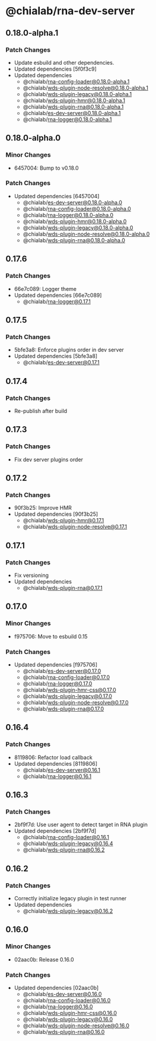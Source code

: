 # @chialab/rna-dev-server

## 0.18.0-alpha.1

### Patch Changes

- Update esbuild and other dependencies.
- Updated dependencies [5f0f3c9]
- Updated dependencies
  - @chialab/rna-config-loader@0.18.0-alpha.1
  - @chialab/wds-plugin-node-resolve@0.18.0-alpha.1
  - @chialab/wds-plugin-legacy@0.18.0-alpha.1
  - @chialab/wds-plugin-hmr@0.18.0-alpha.1
  - @chialab/wds-plugin-rna@0.18.0-alpha.1
  - @chialab/es-dev-server@0.18.0-alpha.1
  - @chialab/rna-logger@0.18.0-alpha.1

## 0.18.0-alpha.0

### Minor Changes

- 6457004: Bump to v0.18.0

### Patch Changes

- Updated dependencies [6457004]
  - @chialab/es-dev-server@0.18.0-alpha.0
  - @chialab/rna-config-loader@0.18.0-alpha.0
  - @chialab/rna-logger@0.18.0-alpha.0
  - @chialab/wds-plugin-hmr@0.18.0-alpha.0
  - @chialab/wds-plugin-legacy@0.18.0-alpha.0
  - @chialab/wds-plugin-node-resolve@0.18.0-alpha.0
  - @chialab/wds-plugin-rna@0.18.0-alpha.0

## 0.17.6

### Patch Changes

- 66e7c089: Logger theme
- Updated dependencies [66e7c089]
  - @chialab/rna-logger@0.17.1

## 0.17.5

### Patch Changes

- 5bfe3a8: Enforce plugins order in dev server
- Updated dependencies [5bfe3a8]
  - @chialab/es-dev-server@0.17.1

## 0.17.4

### Patch Changes

- Re-publish after build

## 0.17.3

### Patch Changes

- Fix dev server plugins order

## 0.17.2

### Patch Changes

- 90f3b25: Improve HMR
- Updated dependencies [90f3b25]
  - @chialab/wds-plugin-hmr@0.17.1
  - @chialab/wds-plugin-node-resolve@0.17.1

## 0.17.1

### Patch Changes

- Fix versioning
- Updated dependencies
  - @chialab/wds-plugin-rna@0.17.1

## 0.17.0

### Minor Changes

- f975706: Move to esbuild 0.15

### Patch Changes

- Updated dependencies [f975706]
  - @chialab/es-dev-server@0.17.0
  - @chialab/rna-config-loader@0.17.0
  - @chialab/rna-logger@0.17.0
  - @chialab/wds-plugin-hmr-css@0.17.0
  - @chialab/wds-plugin-legacy@0.17.0
  - @chialab/wds-plugin-node-resolve@0.17.0
  - @chialab/wds-plugin-rna@0.17.0

## 0.16.4

### Patch Changes

- 8119806: Refactor load callback
- Updated dependencies [8119806]
  - @chialab/es-dev-server@0.16.1
  - @chialab/rna-logger@0.16.1

## 0.16.3

### Patch Changes

- 2bf9f7d: Use user agent to detect target in RNA plugin
- Updated dependencies [2bf9f7d]
  - @chialab/rna-config-loader@0.16.1
  - @chialab/wds-plugin-legacy@0.16.4
  - @chialab/wds-plugin-rna@0.16.2

## 0.16.2

### Patch Changes

- Correctly initialize legacy plugin in test runner
- Updated dependencies
  - @chialab/wds-plugin-legacy@0.16.2

## 0.16.0

### Minor Changes

- 02aac0b: Release 0.16.0

### Patch Changes

- Updated dependencies [02aac0b]
  - @chialab/es-dev-server@0.16.0
  - @chialab/rna-config-loader@0.16.0
  - @chialab/rna-logger@0.16.0
  - @chialab/wds-plugin-hmr-css@0.16.0
  - @chialab/wds-plugin-legacy@0.16.0
  - @chialab/wds-plugin-node-resolve@0.16.0
  - @chialab/wds-plugin-rna@0.16.0
